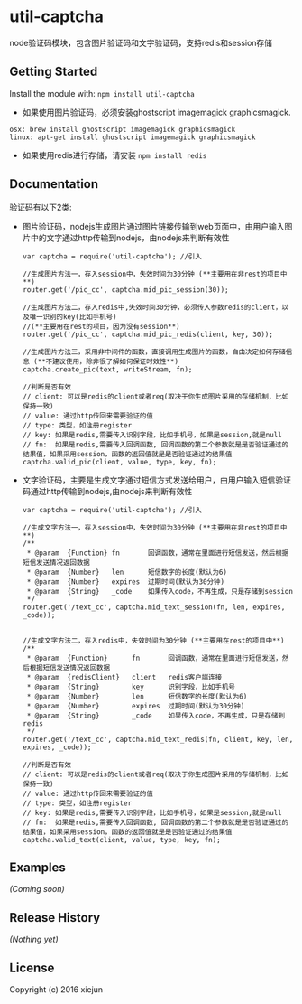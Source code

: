 # util-captcha

node验证码模块，包含图片验证码和文字验证码，支持redis和session存储

## Getting Started
Install the module with: `npm install util-captcha`

+ 如果使用图片验证码，必须安装ghostscript imagemagick graphicsmagick.

```
osx: brew install ghostscript imagemagick graphicsmagick
linux: apt-get install ghostscript imagemagick graphicsmagick
```

+ 如果使用redis进行存储，请安装 `npm install redis`

## Documentation
验证码有以下2类:

+ 图片验证码，nodejs生成图片通过图片链接传输到web页面中，由用户输入图片中的文字通过http传输到nodejs，由nodejs来判断有效性
   
   ```
   var captcha = require('util-captcha'); //引入

   //生成图片方法一，存入session中，失效时间为30分钟 (**主要用在非rest的项目中**)
   router.get('/pic_cc', captcha.mid_pic_session(30));

   //生成图片方法二，存入redis中,失效时间30分钟，必须传入参数redis的client，以及唯一识别的key(比如手机号)
   //(**主要用在rest的项目，因为没有session**)
   router.get('/pic_cc', captcha.mid_pic_redis(client, key, 30));

   //生成图片方法三，采用非中间件的函数，直接调用生成图片的函数，自由决定如何存储信息 (**不建议使用，除非很了解如何保证时效性**)
   captcha.create_pic(text, writeStream, fn);

   //判断是否有效
   // client: 可以是redis的client或者req(取决于你生成图片采用的存储机制，比如保持一致)
   // value: 通过http传回来需要验证的值
   // type: 类型，如注册register
   // key: 如果是redis,需要传入识别字段，比如手机号，如果是session,就是null
   // fn:  如果是redis,需要传入回调函数, 回调函数的第二个参数就是是否验证通过的结果值，如果采用session，函数的返回值就是是否验证通过的结果值
   captcha.valid_pic(client, value, type, key, fn);
   ```

+ 文字验证码，主要是生成文字通过短信方式发送给用户，由用户输入短信验证码通过http传输到nodejs,由nodejs来判断有效性

  ```
  var captcha = require('util-captcha'); //引入

  //生成文字方法一，存入session中，失效时间为30分钟 (**主要用在非rest的项目中**)
  /**
   * @param  {Function} fn       回调函数，通常在里面进行短信发送，然后根据短信发送情况返回数据
   * @param  {Number}   len      短信数字的长度(默认为6)
   * @param  {Number}   expires  过期时间(默认为30分钟)
   * @param  {String}	_code    如果传入code，不再生成，只是存储到session
   */
  router.get('/text_cc', captcha.mid_text_session(fn, len, expires, _code));


  //生成文字方法二，存入redis中，失效时间为30分钟 (**主要用在rest的项目中**)
  /**
   * @param  {Function}      fn       回调函数，通常在里面进行短信发送，然后根据短信发送情况返回数据
   * @param  {redisClient}   client   redis客户端连接
   * @param  {String}        key      识别字段，比如手机号
   * @param  {Number}        len      短信数字的长度(默认为6)
   * @param  {Number}   	 expires  过期时间(默认为30分钟)
   * @param  {String}	  	 _code    如果传入code，不再生成，只是存储到redis
   */
  router.get('/text_cc', captcha.mid_text_redis(fn, client, key, len, expires, _code));

  //判断是否有效
  // client: 可以是redis的client或者req(取决于你生成图片采用的存储机制，比如保持一致)
  // value: 通过http传回来需要验证的值
  // type: 类型，如注册register
  // key: 如果是redis,需要传入识别字段，比如手机号，如果是session,就是null
  // fn:  如果是redis,需要传入回调函数, 回调函数的第二个参数就是是否验证通过的结果值，如果采用session，函数的返回值就是是否验证通过的结果值
  captcha.valid_text(client, value, type, key, fn);
  ```


## Examples
_(Coming soon)_

## Release History
_(Nothing yet)_

## License
Copyright (c) 2016 xiejun